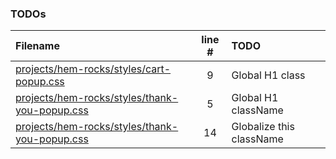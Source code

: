 ### TODOs
| Filename | line # | TODO
|:------|:------:|:------
| [projects/hem-rocks/styles/cart-popup.css](projects/hem-rocks/styles/cart-popup.css#L9) | 9 | Global H1 class
| [projects/hem-rocks/styles/thank-you-popup.css](projects/hem-rocks/styles/thank-you-popup.css#L5) | 5 | Global H1 className
| [projects/hem-rocks/styles/thank-you-popup.css](projects/hem-rocks/styles/thank-you-popup.css#L14) | 14 | Globalize this className
